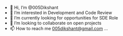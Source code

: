- 👋 Hi, I’m @005Dikshant
- 👀 I’m interested in Development and Code Review
- 🌱 I’m currently looking for opportunities for SDE Role
- 💞️ I’m looking to collaborate on open projects
- 📫 How to reach me 005dikshant@gmail.com ...

<!---
005Dikshant/005Dikshant is a ✨ special ✨ repository because its `README.md` (this file) appears on your GitHub profile.
You can click the Preview link to take a look at your changes.
--->
